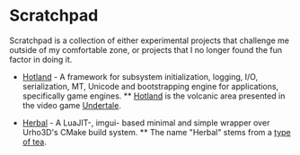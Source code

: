 # Scratchpad
Scratchpad is a collection of either experimental projects that challenge me outside of my comfortable zone, or projects that I no longer found the fun factor in doing it.

* [Hotland](https://github.com/Florastamine/Scratchpad/tree/master/Hotland) - A framework for subsystem initialization, logging, I/O, serialization, MT, Unicode and bootstrapping engine for applications, specifically game engines.
** [Hotland](http://undertale.wikia.com/wiki/Hotland) is the volcanic area presented in the video game [Undertale](https://undertale.com/).

* [Herbal](https://github.com/Florastamine/Scratchpad/tree/master/Herbal) - A LuaJIT-, imgui- based minimal and simple wrapper over Urho3D's CMake build system.
** The name "Herbal" stems from a [type of tea](https://en.wikipedia.org/wiki/Herbal_tea).
